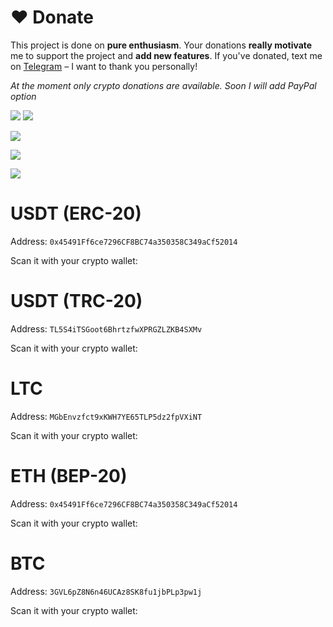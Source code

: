 # ❤️ Donate
This project is done on **pure enthusiasm**. Your donations **really motivate** me to support the project and **add new features**. If you've donated, text me on [Telegram](https://t.me/llmfarm_chat) – I want to thank you personally! 

*At the moment only crypto donations are available. Soon I will add PayPal option*

<a href="#usdt-erc-20" alt="USDT (ERC-20)"><img src="https://img.shields.io/badge/Donate-USDT%20(ERC--20)-26A17B?logo=tether" /></a>
<a href="#usdt-trc-20" alt="USDT (TRC-20)"><img src="https://img.shields.io/badge/Donate-USDT%20(TRC--20)-26A17B?logo=tether" /></a>

<a href="#ltc" alt="LTC"><img src="https://img.shields.io/badge/Donate-Litecoin-51105E?logo=litecoin" /></a>

<a href="#eth" alt="ETH"><img src="https://img.shields.io/badge/Donate-Ethereum-51105E?logo=ethereum" /></a>

<a href="#btc" alt="BTC"><img src="https://img.shields.io/badge/Donate-Bitcoin-F2A900?logo=bitcoin" /></a>

# USDT (ERC-20)

Address: `0x45491Ff6ce7296CF8BC74a350358C349aCf52014`

Scan it with your crypto wallet:

<!-- ![USDT (ERC-20) QR code](qrcodes/usdt_erc_20.png) -->

# USDT (TRC-20)

Address: `TL5S4iTSGoot6BhrtzfwXPRGZLZKB4SXMv`

Scan it with your crypto wallet:

<!-- ![USDT (TRC-20) QR code](qrcodes/usdt_trc_20.png) -->

# LTC

Address: `MGbEnvzfct9xKWH7YE65TLP5dz2fpVXiNT`

Scan it with your crypto wallet:

<!-- ![LTC QR code](qrcodes/LTC.png) -->

# ETH (BEP-20)

Address: `0x45491Ff6ce7296CF8BC74a350358C349aCf52014`

Scan it with your crypto wallet:

<!-- ![ETH QR code](qrcodes/eth.png) -->


# BTC

Address: `3GVL6pZ8N6n46UCAz8SK8fu1jbPLp3pw1j`

Scan it with your crypto wallet:

<!-- ![BTC QR code](qrcodes/btc.png) -->

